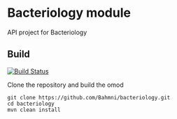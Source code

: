 # Bacteriology module

API project for Bacteriology

## Build

[![Build Status](https://travis-ci.org/Bahmni/bacteriology.svg?branch=master)](https://travis-ci.org/Bahmni/bacteriology)

Clone the repository and build the omod
   
    git clone https://github.com/Bahmni/bacteriology.git
    cd bacteriology
    mvn clean install
    
